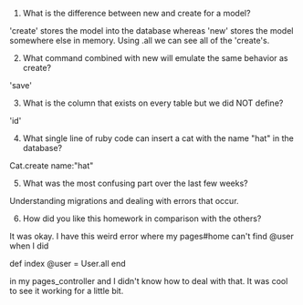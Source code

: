 1. What is the difference between new and create for a model?

'create' stores the model into the database whereas 'new' stores the model somewhere else in memory. Using .all we can see all of the 'create's.

2. What command combined with new will emulate the same behavior as create?

'save'

3. What is the column that exists on every table but we did NOT define?

'id'

4. What single line of ruby code can insert a cat with the name "hat" in the database?

Cat.create name:"hat"

5. What was the most confusing part over the last few weeks?

Understanding migrations and dealing with errors that occur.

6. How did you like this homework in comparison with the others?

It was okay. I have this weird error where my pages#home can't find @user when I did

def index
    @user = User.all
end

in my pages_controller and I didn't know how to deal with that. It was cool to see it working for a little bit.